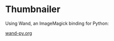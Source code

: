 # Thumbnailer

Using Wand, an ImageMagick binding for Python:

[wand-py.org](http://docs.wand-py.org/en/0.4.4/)

